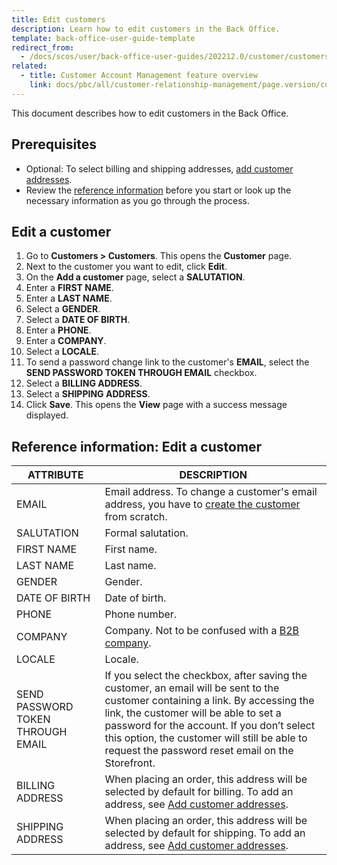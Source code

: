 ```yaml
---
title: Edit customers
description: Learn how to edit customers in the Back Office.
template: back-office-user-guide-template
redirect_from:
  - /docs/scos/user/back-office-user-guides/202212.0/customer/customers/edit-customers.html
related:
  - title: Customer Account Management feature overview
    link: docs/pbc/all/customer-relationship-management/page.version/customer-account-management-feature-overview/customer-account-management-feature-overview.html
---
```


This document describes how to edit customers in the Back Office.

## Prerequisites

* Optional: To select billing and shipping addresses, [add customer addresses](/docs/pbc/all/customer-relationship-management/{{page.version}}/manage-in-the-back-office/customers/add-customer-addresses.html).
* Review the [reference information](#reference-information-edit-a-customer) before you start or look up the necessary information as you go through the process.


## Edit a customer

1. Go to **Customers&nbsp;<span aria-label="and then">></span> Customers**.
    This opens the **Customer** page.
2. Next to the customer you want to edit, click **Edit**.
3. On the **Add a customer** page, select a **SALUTATION**.
4. Enter a **FIRST NAME**.
5. Enter a **LAST NAME**.
6. Select a **GENDER**.
7. Select a **DATE OF BIRTH**.
8. Enter a **PHONE**.
9. Enter a **COMPANY**.
10. Select a **LOCALE**.
11. To send a password change link to the customer's **EMAIL**, select the **SEND PASSWORD TOKEN THROUGH EMAIL** checkbox.
12. Select a **BILLING ADDRESS**.
13. Select a **SHIPPING ADDRESS**.
14. Click **Save**.
    This opens the **View** page with a success message displayed.


## Reference information: Edit a customer

|ATTRIBUTE| DESCRIPTION|
|---|---|
| EMAIL | Email address. To change a customer's email address, you have to [create the customer](/docs/pbc/all/customer-relationship-management/{{page.version}}/manage-in-the-back-office/customers/create-customers.html) from scratch. |
| SALUTATION | Formal salutation. |
| FIRST NAME | First name. |
| LAST NAME | Last name. |
| GENDER | Gender.|
| DATE OF BIRTH | Date of birth.|
| PHONE | Phone number.|
|COMPANY| Company. Not to be confused with a [B2B company](/docs/pbc/all/customer-relationship-management/{{page.version}}/company-account-feature-overview/company-accounts-overview.html). |
| LOCALE | Locale. |
| SEND PASSWORD TOKEN THROUGH EMAIL | If you select the checkbox, after saving the customer, an email will be sent to the customer containing a link. By accessing the link, the customer will be able to set a password for the account. If you don’t select this option, the customer will still be  able to request the password reset email on the Storefront. |
| BILLING ADDRESS | When placing an order, this address will be selected by default for billing. To add an address, see [Add customer addresses](/docs/pbc/all/customer-relationship-management/{{page.version}}/manage-in-the-back-office/customers/add-customer-addresses.html). |
| SHIPPING ADDRESS | When placing an order, this address will be selected by default for shipping. To add an address, see [Add customer addresses](/docs/pbc/all/customer-relationship-management/{{page.version}}/manage-in-the-back-office/customers/add-customer-addresses.html).  |
